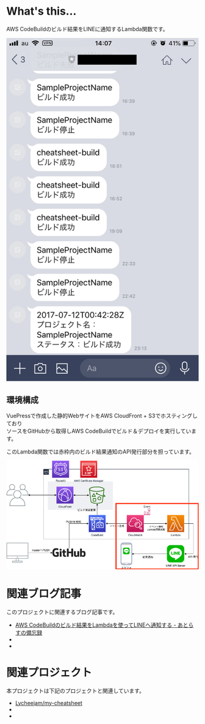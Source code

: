 # What's this...

AWS CodeBuildのビルド結果をLINEに通知するLambda関数です。

![](images/line_toke.png)

## 環境構成

VuePressで作成した静的WebサイトをAWS CloudFront + S3でホスティングしており  
ソースをGitHubから取得しAWS CodeBuildでビルド＆デプロイを実行しています。

このLambda関数では赤枠内のビルド結果通知のAPI発行部分を担っています。

![インフラ構成図](images/cheatsheet.png)

# 関連ブログ記事
このプロジェクトに関連するブログ記事です。

* [AWS CodeBuildのビルド結果をLambdaを使ってLINEへ通知する \- あとらすの備忘録](https://kitigai.hatenablog.com/entry/2019/04/14/163338)
* 
* 

# 関連プロジェクト
本プロジェクトは下記のプロジェクトと関連しています。

* [Lycheejam/my\-cheatsheet](https://github.com/Lycheejam/my-cheatsheet)
* 
* 